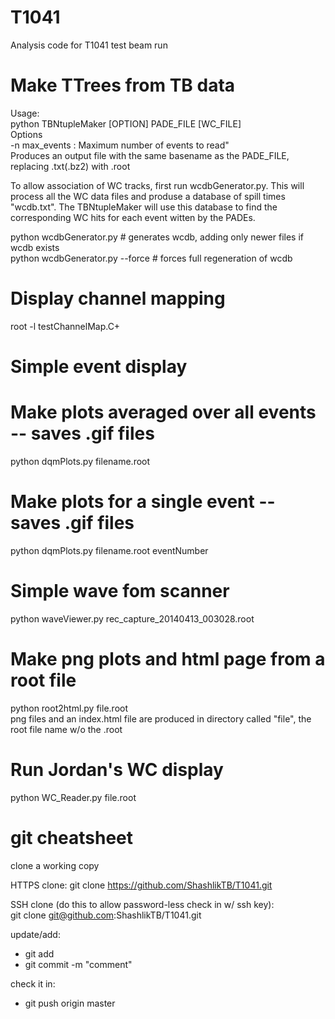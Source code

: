 T1041
=====

Analysis code for T1041 test beam run

Make TTrees from TB data 
========================
Usage:  
python TBNtupleMaker [OPTION] PADE_FILE [WC_FILE]  
       Options  
       -n max_events  : Maximum number of events to read"  
Produces an output file with the same basename as the PADE_FILE, replacing .txt(.bz2) with .root


To allow association of WC tracks, first run wcdbGenerator.py.  This will 
process all the WC data files and produse a database of spill times "wcdb.txt".
The TBNtupleMaker will use this database to find the corresponding WC hits for
each event witten by the PADEs. 

python wcdbGenerator.py    # generates wcdb, adding only newer files if wcdb exists  
python wcdbGenerator.py --force    # forces full regeneration of wcdb

 

Display channel mapping  
======================  
root -l testChannelMap.C+


Simple event display  
====================  
# Make plots averaged over all events -- saves .gif files  
python dqmPlots.py filename.root  

# Make plots for a single event -- saves .gif files  
python dqmPlots.py filename.root eventNumber  

Simple wave fom scanner  
=======================  
python waveViewer.py rec_capture_20140413_003028.root



Make png plots and html page from a root file
=============================================
python root2html.py file.root  
  png files and an index.html file are produced in directory called "file", 
the root file name w/o the .root


Run Jordan's WC display  
=======================  
python WC_Reader.py file.root


git cheatsheet
==============

clone a working copy

HTTPS clone: git clone https://github.com/ShashlikTB/T1041.git

SSH clone (do this to allow password-less check in w/ ssh key):  
git clone git@github.com:ShashlikTB/T1041.git


update/add:
* git add <file>
* git commit -m "comment"

check it in:
* git push origin master


